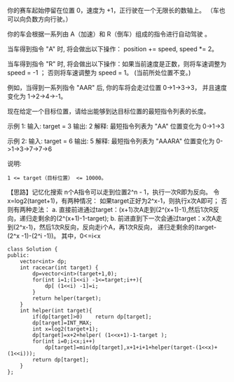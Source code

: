 你的赛车起始停留在位置 0，速度为 +1，正行驶在一个无限长的数轴上。
（车也可以向负数方向行驶。）

你的车会根据一系列由 A（加速）和 R（倒车）组成的指令进行自动驾驶 。

当车得到指令 "A" 时, 将会做出以下操作： position += speed, speed *= 2。

当车得到指令 "R" 时, 将会做出以下操作：如果当前速度是正数，则将车速调整为 speed = -1 ；
否则将车速调整为 speed = 1。  (当前所处位置不变。)

例如，当得到一系列指令 "AAR" 后, 你的车将会走过位置 0->1->3->3，
并且速度变化为 1->2->4->-1。

现在给定一个目标位置，请给出能够到达目标位置的最短指令列表的长度。

示例 1:
输入: 
target = 3
输出: 2
解释: 
最短指令列表为 "AA"
位置变化为 0->1->3

示例 2:
输入: 
target = 6
输出: 5
解释: 
最短指令列表为 "AAARA"
位置变化为 0->1->3->7->7->6

说明:

    1 <= target（目标位置） <= 10000。

【思路】记忆化搜索
n个A指令可以走到位置2^n - 1，执行一次R即为反向。
令x=log2(target+1)，有两种情况：
    如果target正好为2^x-1，则执行x次A即可；
    否则有两种走法：
    a. 直接前进通过target：(x+1)次A走到(2^(x+1)-1),然后1次R反向，递归走剩余的(2^(x+1)-1-target);
    b. 前进直到下一次会通过target：x次A走到(2^x-1)，然后1次R反向，反向走i个A，再1次R反向，
       递归走剩余的(target-(2^x -1)-(2^i -1))。 其中，0<=i<x
    
    class Solution {
    public:
        vector<int> dp;
        int racecar(int target) {
            dp=vector<int>(target+1,0);
            for(int i=1;(1<<i) -1<=target;i++){
                dp[ (1<<i) -1]=i;
            }
            return helper(target);
        }
        int helper(int target){
            if(dp[target]>0)    return dp[target];
            dp[target]=INT_MAX;
            int x=log2(target+1);
            dp[target]=x+2+helper( (1<<x+1)-1-target );
            for(int i=0;i<x;i++)
                dp[target]=min(dp[target],x+1+i+1+helper(target-(1<<x)+(1<<i)));
            return dp[target];
        }
    };

